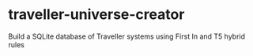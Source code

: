 # traveller-universe-creator
Build a SQLite database of Traveller systems using First In and T5 hybrid rules
